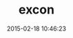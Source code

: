 ---
layout: post
title:  "excon"
repo:   "excon/excon"
date:   2015-02-18 10:46:23
gemurl: https://github.com/excon/excon
---